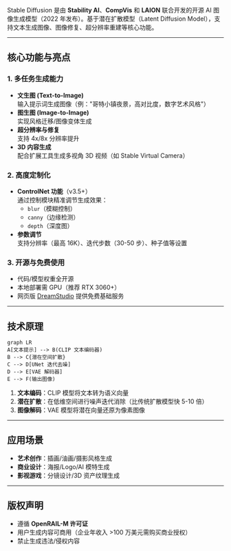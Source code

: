 Stable Diffusion 是由 **Stability AI**、**CompVis** 和 **LAION** 联合开发的开源 AI 图像生成模型（2022 年发布）。基于潜在扩散模型（Latent Diffusion Model），支持文本生成图像、图像修复、超分辨率重建等核心功能。

---

## 核心功能与亮点

### 1. 多任务生成能力
- **文生图 (Text-to-Image)**  
  输入提示词生成图像（例："哥特小镇夜景，高对比度，数字艺术风格"）
- **图生图 (Image-to-Image)**  
  实现风格迁移/图像变体生成
- **超分辨率与修复**  
  支持 4x/8x 分辨率提升
- **3D 内容生成**  
  配合扩展工具生成多视角 3D 视频（如 Stable Virtual Camera）

### 2. 高度定制化
- **ControlNet 功能**（v3.5+）  
  通过控制模块精准调节生成效果：
  - `blur`（模糊控制）
  - `canny`（边缘检测）
  - `depth`（深度图）
- **参数调节**  
  支持分辨率（最高 16K）、迭代步数（30-50 步）、种子值等设置

### 3. 开源与免费使用
- 代码/模型权重全开源
- 本地部署需 GPU（推荐 RTX 3060+）
- 网页版 [DreamStudio](https://dreamstudio.ai/) 提供免费基础服务

---

## 技术原理
```mermaid
graph LR
A[文本提示] --> B(CLIP 文本编码器)
B --> C{潜在空间扩散}
C --> D[UNet 迭代去噪]
D --> E[VAE 解码器]
E --> F(输出图像)
```

1. **文本编码**：CLIP 模型将文本转为语义向量
2. **潜在扩散**：在低维空间进行噪声迭代消除（比传统扩散模型快 5-10 倍）
3. **图像解码**：VAE 模型将潜在向量还原为像素图像

---

## 应用场景
- **艺术创作**：插画/油画/摄影风格生成
- **商业设计**：海报/Logo/AI 模特生成
- **影视游戏**：分镜设计/3D 资产纹理生成

---

## 版权声明
- 遵循 **OpenRAIL-M 许可证**
- 用户生成内容可商用（企业年收入 >100 万美元需购买商业授权）
- 禁止生成违法/侵权内容
